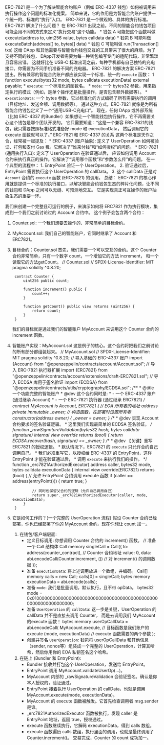 ERC-7821 是一个为了解决智能合约账户（例如 ERC-4337 钱包）如何被调用来执行操作这个问题的标准化提案。
简单来说，它的作用是为智能合约账户提供一个统一的、标准的“执行”入口。
ERC-7821 是一个微观的、具体的执行标准。
ERC-7821 解决了什么问题？
    在 ERC-7821 出现之前，不同的智能合约钱包项目可能会用不同的方式来定义“执行交易”这个功能。
        * 钱包 A 可能把这个函数叫做 execute(address to, uint256 value, bytes calldata data)
        * 钱包 B 可能叫做 executeBatch(address[] to, bytes[] data)
        * 钱包 C 可能叫做 run(Transaction[] txs)
    这给 DApp 和其他需要与智能合约钱包交互的工具带来了很大的麻烦。为了支持不同的钱包，
    DApp开发者需要为每一种钱包编写专门的适配代码，非常繁琐且容易出错。
    这就好比在 USB-C 标准出现之前，每种手机都有自己独特的充电接口，你需要为不同手机准备不同的充电器。
ERC-7821 的解决方案
    ERC-7821 提出，所有兼容的智能合约账户都应该实现一个标准、统一的 `execute` 函数：
        1 function execute(bytes32 mode, bytes calldata executionData) external payable;
        * `execute`: 一个标准化的函数名。
        * `mode`: 一个 bytes32 参数，用来指定执行的模式（例如，是单个操作还是批量操作，是否包含额外数据等）。
        * `executionData`: 一个 bytes 参数，它以标准化的方式编码了所有需要执行的调用（目标地址、发送金额、调用数据等）。
        通过这种方式，ERC-7821 就像是为所有智能合约钱包定义了一个“通用USB-C充电口”。
        现在，任何 DApp 或外部系统（比如 ERC-4337 的Bundler）如果想让一个智能钱包执行操作，它不再需要关心这个钱包是哪个团队开发的。
        它只需要知道：“这是一个兼容 ERC-7821的钱包，我只需要按照标准格式准备好 mode 和 executionData，
        然后调用它的 execute 函数就可以了。”
ERC-7821 和 ERC-4337 的关系
    这两个标准是天作之合，经常被一起提及：
        * ERC-4337 (账户抽象): 定义了 UserOperation 如何被验证、打包和支付 Gas 费。它解决了“谁来付钱”和“如何授权”的问题。
        * ERC-7821 (通用执行入口): 定义了 UserOperation 在验证通过后，
            应该如何调用 Account合约来执行真正的操作。它解决了“调用哪个函数”和“参数怎么传”的问题。
    在一个典型的流程中：
        1. EntryPoint 验证一个 UserOperation。
        2. 验证通过后，EntryPoint 需要执行这个 UserOperation 的 callData。
        3. 这个 callData 正是对 `Account` 合约的 `execute` 函数 (ERC-7821) 的调用。
    总结：
    ERC-7821 的核心作用就是提供一个标准的执行接口，以解决智能合约钱包生态的碎片化问题，让不同的钱包和 DApp 之间可以无缝、可预测地交互。
    它是实现真正可互操作的账户抽象生态的重要一环。


我们来创建一个完整且可运行的例子，来演示如何将 ERC7821 作为执行模块，集成到一个我们之前讨论过的 Account 合约中。
这个例子会包含两个合约：
   1. Counter.sol: 一个我们想要去操作的、非常简单的目标合约。
   2. MyAccount.sol: 我们自己的智能账户，它同时继承了 Account 和 ERC7821。
1. 目标合约：Counter.sol
    首先，我们需要一个可以交互的合约。这个 Counter 合约非常简单，只有一个数字 count，一个增加它的方法 increment，
    和一个读取它的方法getCount。
        // Counter.sol
        // SPDX-License-Identifier: MIT
        pragma solidity ^0.8.20;
      
        contract Counter {
            uint256 public count;
      
            function increment() public {
                count++;
            }
      
            function getCount() public view returns (uint256) {
                return count;
            }
        }
    我们的目标就是通过我们的智能账户 MyAccount 来调用这个 Counter 合约的 increment 函数。
2. 智能账户实现：MyAccount.sol
    这是例子的核心。这个合约将把我们之前讨论的所有部分都组装起来。
        // MyAccount.sol
        // SPDX-License-Identifier: MIT
        pragma solidity ^0.8.20;
        // 导入基础的 ERC-4337 账户
        import {Account} from "@openzeppelin/contracts/account/Account.sol";
        // 导入 ERC-7821 执行器扩展
        import {ERC7821} from "@openzeppelin/contracts/account/extensions/draft-ERC7821.sol";
        // 导入 ECDSA 库用于签名验证
        import {ECDSA} from "@openzeppelin/contracts/utils/cryptography/ECDSA.sol";
        /**
        * @title 一个功能完整的智能账户
        * @dev 这个合约同时是:
        * - 一个 ERC-4337 账户 (通过继承 Account)
        * - 一个 ERC-7821 执行器 (通过继承 ERC7821)
        */
        contract MyAccount is Account, ERC7821 {
            // EOA 所有者的地址
            address private immutable _owner;
            // 构造函数，在部署时设置所有者
            constructor(address owner) {
                _owner = owner;
            }
            /**
            * @dev 实现 Account 合约要求的签名验证逻辑。
            * 这里我们实现最简单的 ECDSA 签名验证。
            */
            function _rawSignatureValidation(bytes32 hash, bytes calldata signature) internal view override returns (bool) {
                return ECDSA.recover(hash, signature) == _owner;
            }
            /**
            * @dev 【关键】重写 ERC7821 的授权逻辑。
            * 默认情况下，ERC7821 的 `execute` 只允许合约自己调用自己。
            * 我们必须重写它，以授权给 ERC-4337 的 EntryPoint，这样 EntryPoint 才能在验证通过后，
            * 调用 `execute` 来执行我们的操作。
            */
            function _erc7821AuthorizedExecutor(
                address caller,
                bytes32 mode,
                bytes calldata executionData
            ) internal view override(ERC7821) returns (bool) {
                // 允许 EntryPoint 合约调用 execute 函数
                if (caller == address(entryPoint())) {
                    return true;
                }
                
                // 同时也保留父合约的逻辑（允许自己调用自己）
                return super._erc7821AuthorizedExecutor(caller, mode, executionData);
            }
        }
3. 它是如何工作的？(一个完整的 UserOperation 流程)
    假设 Counter 合约已经部署，你也已经部署了你的 MyAccount 合约。现在你想让 count 加一。
    1. 在钱包/客户端层面:
       * 定义目标调用: 你想调用 Counter 合约的 increment() 函数。
            // 准备一个 Call 结构体
            Call memory singleCall = Call({
                to: address(counter_contract), // Counter 合约地址
                value: 0,
                data: abi.encodeCall(Counter.increment, ()) // 对 increment() 的调用数据
            });
       * 准备 `executionData`: 将上述调用放进一个数组，并编码。
            Call[] memory calls = new Call[](1);
            calls[0] = singleCall;
            bytes memory executionData = abi.encode(calls);
       * 准备 `mode`: 我们是批量调用，默认执行，且不带 opData。
        bytes32 mode = 0x0100000000000000000000000000000000000000000000000000000000000000;
       * 准备 `UserOperation` 的 `callData`: 这一步是关键，UserOperation 的 callData 并不是直接去调用 Counter，
            而是去调用我们 MyAccount 的execute 函数！
            bytes memory userOpCallData = abi.encodeCall(
                MyAccount.execute, // 目标函数是我们账户的 execute
                (mode, executionData) // execute 函数需要的两个参数
            );
        * 创建并签名 `UserOperation`: 钱包将 userOpCallData 和其他信息（sender, nonce等）组装成一个完整的
            UserOperation，计算其哈希，然后你用你的 EOA 私钥签名这个哈希。
   2. 在链上 (Bundler 和 EntryPoint):
       * Bundler 接收并打包这个 UserOperation，发送给 EntryPoint。
       * EntryPoint 调用 MyAccount.validateUserOp(...)。
       * MyAccount 内部的 _rawSignatureValidation 会验证签名，确认是你本人授权的，验证通过。
       * EntryPoint 接着执行 UserOperation 的 callData，也就是调用 MyAccount.execute(mode, executionData)。
       * MyAccount 的 execute 函数被触发。它首先检查调用者 msg.sender 是谁。
       * _erc7821AuthorizedExecutor 函数被执行，发现 caller 是 EntryPoint 地址，返回 true，授权通过。
       * execute 函数继续执行，它解码 executionData，得到 calls 数组。
       * execute 函数遍历 calls 数组，执行里面的调用，也就是最终调用了 Counter.increment()。
交易完成，Counter 的 count 成功加一。   